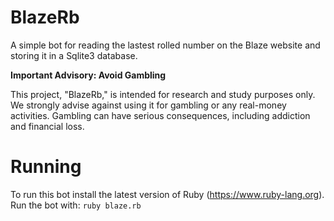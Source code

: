 
# BlazeRb
A simple bot for reading the lastest rolled number on the Blaze website and storing it in a Sqlite3 database.

**Important Advisory: Avoid Gambling**

This project, "BlazeRb," is intended for research and study purposes only. We strongly advise against using it for gambling or any real-money activities. Gambling can have serious consequences, including addiction and financial loss.

# Running
To run this bot install the latest version of Ruby (https://www.ruby-lang.org). 
Run the bot with: `ruby blaze.rb`
